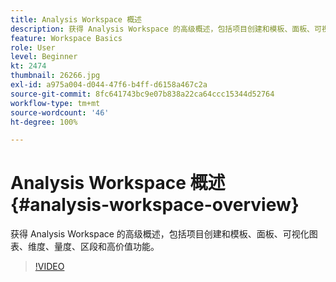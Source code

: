 ```yaml
---
title: Analysis Workspace 概述
description: 获得 Analysis Workspace 的高级概述，包括项目创建和模板、面板、可视化图表、维度、量度、区段和高价值功能。
feature: Workspace Basics
role: User
level: Beginner
kt: 2474
thumbnail: 26266.jpg
exl-id: a975a004-d044-47f6-b4ff-d6158a467c2a
source-git-commit: 8fc641743bc9e07b838a22ca64ccc15344d52764
workflow-type: tm+mt
source-wordcount: '46'
ht-degree: 100%

---
```


# Analysis Workspace 概述 {#analysis-workspace-overview}

获得 Analysis Workspace 的高级概述，包括项目创建和模板、面板、可视化图表、维度、量度、区段和高价值功能。

>[!VIDEO](https://video.tv.adobe.com/v/35509/?quality=12&learn=on&captions=chi_hans)
